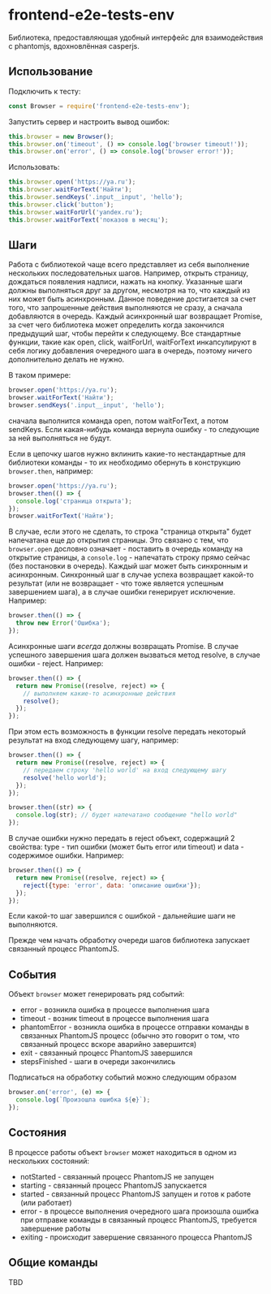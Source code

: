 # frontend-e2e-tests-env

Библиотека, предоставляющая удобный интерфейс для взаимодействия с phantomjs, вдохновлённая casperjs.

## Использование

Подключить к тесту:

```javascript
const Browser = require('frontend-e2e-tests-env');
```

Запустить сервер и настроить вывод ошибок:

```javascript
this.browser = new Browser();
this.browser.on('timeout', () => console.log('browser timeout!'));
this.browser.on('error', () => console.log('browser error!'));
```

Использовать:

```javascript
this.browser.open('https://ya.ru');
this.browser.waitForText('Найти');
this.browser.sendKeys('.input__input', 'hello');
this.browser.click('button');
this.browser.waitForUrl('yandex.ru');
this.browser.waitForText('показов в месяц');
```

## Шаги

Работа с библиотекой чаще всего представляет из себя выполнение нескольких последовательных шагов. Например, открыть страницу, дождаться появления надписи, нажать на кнопку. Указанные шаги должны выполняться друг за другом, несмотря на то, что каждый из них может быть асинхронным. Данное поведение достигается за счет того, что запрошенные действия выполняются не сразу, а сначала добавляются в очередь. Каждый асинхронный шаг возвращает Promise, за счет чего библиотека может определить когда закончился предыдущий шаг, чтобы перейти к следующему. Все стандартные функции, такие как open, click, waitForUrl, waitForText инкапсулируют в себя логику добавления очередного шага в очередь, поэтому ничего дополнительно делать не нужно.

В таком примере:

```javascript
browser.open('https://ya.ru');
browser.waitForText('Найти');
browser.sendKeys('.input__input', 'hello');
```

сначала выполнится команда open, потом waitForText, а потом sendKeys. Если какая-нибудь команда вернула ошибку - то следующие за ней выполняться не будут.

Если в цепочку шагов нужно вклинить какие-то нестандартные для библиотеки команды - то их необходимо обернуть в конструкцию `browser.then`, например:

```javascript
browser.open('https://ya.ru');
browser.then(() => {
  console.log('страница открыта');
});
browser.waitForText('Найти');
```

В случае, если этого не сделать, то строка "страница открыта" будет напечатана еще до открытия страницы. Это связано с тем, что `browser.open` дословно означает - поставить в очередь команду на открытие страницы, а `console.log` - напечатать строку прямо сейчас (без постановки в очередь). Каждый шаг может быть синхронным и асинхронным. Синхронный шаг в случае успеха возвращает какой-то результат (или не возвращает - что тоже является успешным завершением шага), а в случае ошибки генерирует исключение. Например:

```javascript
browser.then(() => {
  throw new Error('Ошибка');
});
```

Асинхронные шаги *всегда* должны возвращать Promise. В случае успешного завершения шага должен вызваться метод resolve, в случае ошибки - reject. Например:

```javascript
browser.then(() => {
  return new Promise((resolve, reject) => {
    // выполняем какие-то асинхронные действия
    resolve();
  });
});
```

При этом есть возможность в функции resolve передать некоторый результат на вход следующему шагу, например:

```javascript
browser.then(() => {
  return new Promise((resolve, reject) => {
    // передаем строку 'hello world' на вход следующему шагу
    resolve('hello world');
  });
});

browser.then((str) => {
  console.log(str); // будет напечатано сообщение "hello world"
});
```

В случае ошибки нужно передать в reject объект, содержащий 2 свойства: type - тип ошибки (может быть error или timeout) и data - содержимое ошибки. Например:

```javascript
browser.then(() => {
  return new Promise((resolve, reject) => {
    reject({type: 'error', data: 'описание ошибки'});
  });
});
```

Если какой-то шаг завершился с ошибкой - дальнейшие шаги не выполняются.

Прежде чем начать обработку очереди шагов библиотека запускает связанный процесс PhantomJS.

## События

Объект `browser` может генерировать ряд событий:

* error - возникла ошибка в процессе выполнения шага
* timeout - возник timeout в процессе выполнения шага
* phantomError - возникла ошибка в процессе отправки команды в связанных PhantomJS процесс (обычно это говорит о том, что связанный процесс вскоре аварийно завершится)
* exit - связанный процесс PhantomJS завершился
* stepsFinished - шаги в очереди закончились

Подписаться на обработку событий можно следующим образом

```javascript
browser.on('error', (e) => {
  console.log(`Произошла ошибка ${e}`);
});
```

## Состояния

В процессе работы объект `browser` может находиться в одном из нескольких состояний:

* notStarted - связанный процесс PhantomJS не запущен
* starting - связанный процесс PhantomJS запускается
* started - связанный процесс PhantomJS запущен и готов к работе (или работает)
* error - в процессе выполнения очередного шага произошла ошибка при отправке команды в связанный процесс PhantomJS, требуется завершение работы
* exiting - происходит завершение связанного процесса PhantomJS

## Общие команды

TBD
